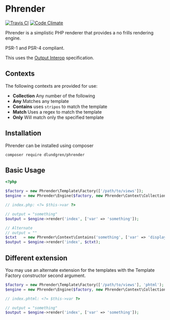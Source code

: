 # Phrender

[![Travis CI](https://secure.travis-ci.org/dlundgren/phrender.png)](https://travis-ci.org/dlundgren/phrender) [![Code Climate](https://codeclimate.com/github/dlundgren/phrender/badges/gpa.svg)](https://codeclimate.com/github/dlundgren/phrender)

Phrender is a simplistic PHP renderer that provides a no frills rendering
engine.

PSR-1 and PSR-4 compliant.

This uses the [Output Interop](https://github.com/output-interop/output-interop) specification.

## Contexts

The following contexts are provided for use:

* **Collection** Any number of the following
* **Any** Matches any template
* **Contains** uses `stripos` to match the template
* **Match** Uses a regex to match the template
* **Only** Will match only the specified template  

## Installation

Phrender can be installed using composer

`composer require dlundgren/phrender`

## Basic Usage

```php
<?php

$factory = new Phrender\Template\Factory(['/path/to/views']);
$engine = new Phrender\Engine($factory, new Phrender\Context\Collection());

// index.php: <?= $this->var ?>

// output = "something"
$output = $engine->render('index', ['var' => 'something']); 

// Alternate
// output = ""
$ctxt   = new Phrender\Context\Contains('something', ['var' => 'display']);
$output = $engine->render('index', $ctxt); 
```

## Different extension

You may use an alternate extension for the templates with the Template Factory constructor second argument.

```php
$factory = new Phrender\Template\Factory(['/path/to/views'], 'phtml');
$engine = new Phrender\Engine($factory, new Phrender\Context\Collection());

// index.phtml: <?= $this->var ?>

// output = "something"
$output = $engine->render('index', ['var' => 'something']);
```

